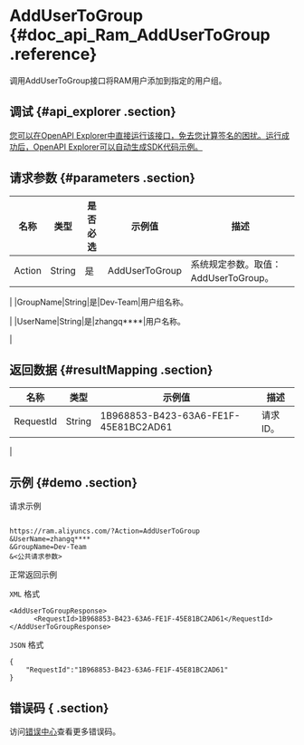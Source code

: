 # AddUserToGroup {#doc_api_Ram_AddUserToGroup .reference}

调用AddUserToGroup接口将RAM用户添加到指定的用户组。

## 调试 {#api_explorer .section}

[您可以在OpenAPI Explorer中直接运行该接口，免去您计算签名的困扰。运行成功后，OpenAPI Explorer可以自动生成SDK代码示例。](https://api.aliyun.com/#product=Ram&api=AddUserToGroup&type=RPC&version=2015-05-01)

## 请求参数 {#parameters .section}

|名称|类型|是否必选|示例值|描述|
|--|--|----|---|--|
|Action|String|是|AddUserToGroup|系统规定参数。取值：AddUserToGroup。

 |
|GroupName|String|是|Dev-Team|用户组名称。

 |
|UserName|String|是|zhangq\*\*\*\*|用户名称。

 |

## 返回数据 {#resultMapping .section}

|名称|类型|示例值|描述|
|--|--|---|--|
|RequestId|String|1B968853-B423-63A6-FE1F-45E81BC2AD61|请求ID。

 |

## 示例 {#demo .section}

请求示例

``` {#request_demo}

https://ram.aliyuncs.com/?Action=AddUserToGroup
&UserName=zhangq****
&GroupName=Dev-Team
&<公共请求参数>

```

正常返回示例

`XML` 格式

``` {#xml_return_success_demo}
<AddUserToGroupResponse>
      <RequestId>1B968853-B423-63A6-FE1F-45E81BC2AD61</RequestId>
</AddUserToGroupResponse>
```

`JSON` 格式

``` {#json_return_success_demo}
{
	"RequestId":"1B968853-B423-63A6-FE1F-45E81BC2AD61"
}
```

## 错误码 { .section}

访问[错误中心](https://error-center.aliyun.com/status/product/Ram)查看更多错误码。

